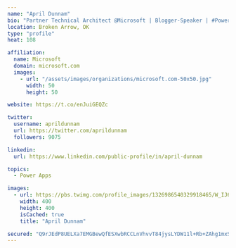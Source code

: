 ```yaml
---
name: "April Dunnam"
bio: "Partner Technical Architect @Microsoft | Blogger-Speaker | #PowerApps, #PowerAutomate, #Office365, #SharePoint | #WIT | #Karaoke Queen"
location: Broken Arrow, OK
type: "profile"
heat: 108

affiliation:
  name: Microsoft
  domain: microsoft.com
  images:
    - url: "/assets/images/organizations/microsoft.com-50x50.jpg"
      width: 50
      height: 50

website: https://t.co/enJuiGEQZc

twitter:
  username: aprildunnam
  url: https://twitter.com/aprildunnam
  followers: 9075

linkedin:
  url: https://www.linkedin.com/public-profile/in/april-dunnam

topics:
  - Power Apps

images:
  - url: https://pbs.twimg.com/profile_images/1326986540329918465/W_IJ6Ih2_400x400.jpg
    width: 400
    height: 400
    isCached: true
    title: "April Dunnam"

secured: "Q9rJEdP8UELXa7EMGBewQfESXwbRCCLnVhvvT84jysLYDW11l+Rb+ZAhg1mxSH8shn8VUMP5ukqK7vyEe3elk99uVcs4oKglBIvga2qrjAEBsD70duimT+R+vRrqcTOxHp3l9rQHiwkgQTgVRO+4AhPYAhDKLPv0J4vGw383M58ZSmbj4eRIevspV4RJ7hnuIw+/8yarMh65C1VKzgtxvfJkIc5sC58RcXvw9di1DRd5aThqBI+VeOR4yD6TCjjXO7zlwpgzQT8H+AeSBkhI1eb1JXhPZWhximRJ9txN8lov/aw0/cxnJUK2MyWfWCcMyVP/13aZoQw/fbgkl3N47l3D1SB3QXDtv0Eqc3M2azllenLfvshNk3Dv/8mpc3H8wlSxjY0p+4ykQSUaIZ84VAR35sT9vDEwy3ld2Iqmq5g=;yyDoURK/uSVnQXWkzo0kHg=="
---
```


